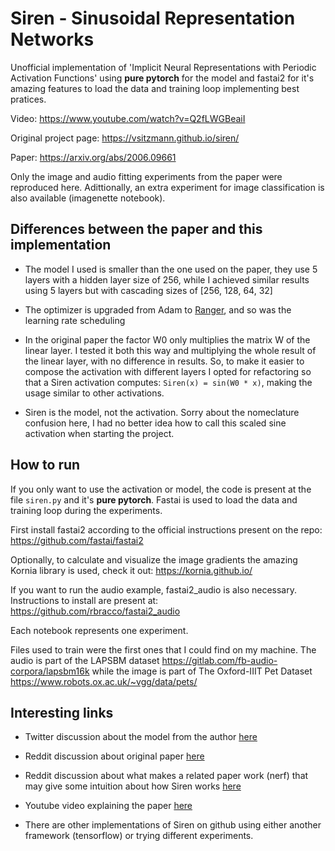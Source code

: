 # Siren - Sinusoidal Representation Networks

Unofficial implementation of 'Implicit Neural Representations with Periodic Activation Functions' using **pure pytorch** for the model and fastai2 for it's amazing features to load the data and training loop implementing best pratices.


Video: https://www.youtube.com/watch?v=Q2fLWGBeaiI

Original project page: https://vsitzmann.github.io/siren/

Paper: https://arxiv.org/abs/2006.09661

Only the image and audio fitting experiments from the paper were reproduced here.
Adittionally, an extra experiment for image classification is also available (imagenette notebook).

## Differences between the paper and this implementation

* The model I used is smaller than the one used on the paper, they use 5 layers with a hidden layer size of 256, while I achieved similar results using 5 layers but with cascading sizes of [256, 128, 64, 32]

* The optimizer is upgraded from Adam to [Ranger](https://medium.com/@lessw/new-deep-learning-optimizer-ranger-synergistic-combination-of-radam-lookahead-for-the-best-of-2dc83f79a48d), and so was the learning rate scheduling

* In the original paper the factor W0 only multiplies the matrix W of the linear layer. I tested it both this way and multiplying the whole result of the linear layer, with no difference in results.
So, to make it easier to compose the activation with different layers I opted for refactoring so that a Siren activation computes:
`Siren(x) = sin(W0 * x)`, making the usage similar to other activations.

* Siren is the model, not the activation. Sorry about the nomeclature confusion here, I had no better idea how to call this scaled sine activation when starting the project.

## How to run

If you only want to use the activation or model, the code is present at the file `siren.py` and it's **pure pytorch**.
Fastai is used to load the data and training loop during the experiments.

First install fastai2 according to the official instructions present on the repo: https://github.com/fastai/fastai2

Optionally, to calculate and visualize the image gradients the amazing Kornia library is used, check it out: https://kornia.github.io/

If you want to run the audio example, fastai2_audio is also necessary. Instructions to install are present at: https://github.com/rbracco/fastai2_audio

Each notebook represents one experiment.

Files used to train were the first ones that I could find on my machine. The audio is part of the LAPSBM dataset https://gitlab.com/fb-audio-corpora/lapsbm16k while the image is part of The Oxford-IIIT Pet Dataset https://www.robots.ox.ac.uk/~vgg/data/pets/

## Interesting links

* Twitter discussion about the model from the author [here](https://twitter.com/vincesitzmann/status/1273409377395859456)

* Reddit discussion about original paper [here](https://www.reddit.com/r/MachineLearning/comments/hbo98a/r_siren_implicit_neural_representations_with/)

* Reddit discussion about what makes a related paper work (nerf) that may give some intuition about how Siren works [here](https://www.reddit.com/r/MachineLearning/comments/hc5q3g/r_fourier_features_let_networks_learn_high/)

* Youtube video explaining the paper [here](https://www.youtube.com/watch?v=Q5g3p9Zwjrk)

* There are other implementations of Siren on github using either another framework (tensorflow) or trying different experiments.